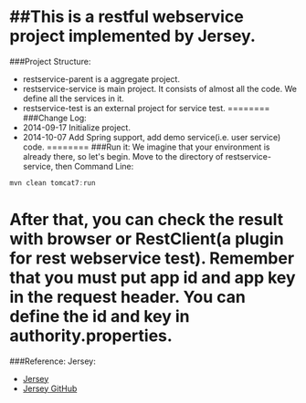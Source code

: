 ##This is a restful webservice project implemented by Jersey.
========
###Project Structure:
* restservice-parent is a aggregate project.
* restservice-service is main project. It consists of almost all the code. We define all the services in it.
* restservice-test is an external project for service test.
========
###Change Log:
* 2014-09-17  Initialize project.
* 2014-10-07  Add Spring support, add demo service(i.e. user service) code.
========
###Run it:
We imagine that your environment is already there, so let's begin.
Move to the directory of restservice-service, then
Command Line:
```javascript
mvn clean tomcat7:run
```
After that, you can check the result with browser or RestClient(a plugin for rest webservice test).
Remember that you must put app id and app key in the request header. You can define the id and key in authority.properties.
========
###Reference:
Jersey:
* [Jersey](https://jersey.java.net/)
* [Jersey GitHub](https://github.com/jersey/jersey)